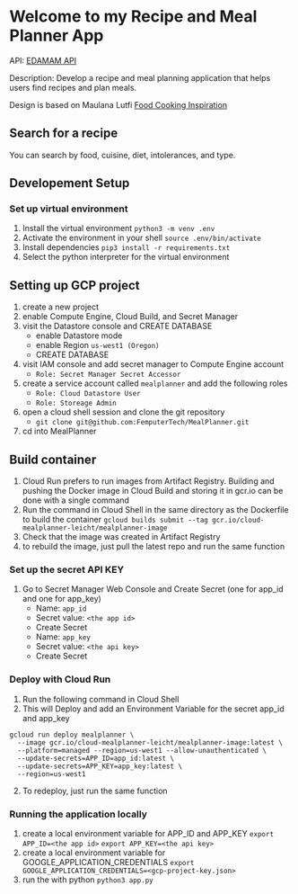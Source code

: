 # Welcome to my Recipe and Meal Planner App

API: [EDAMAM API](https://developer.edamam.com/edamam-docs-recipe-api)

Description: Develop a recipe and meal planning application that helps users find recipes and plan meals.

Design is based on Maulana Lutfi [Food Cooking Inspiration](https://dribbble.com/shots/15223754-Food-Cooking-Inspiration-Website)

## Search for a recipe

You can search by food, cuisine, diet, intolerances, and type.

## Developement Setup

### Set up virtual environment

1. Install the virtual environment `python3 -m venv .env`
2. Activate the environment in your shell `source .env/bin/activate`
3. Install dependencies `pip3 install -r requirements.txt`
4. Select the python interpreter for the virtual environment

## Setting up GCP project

1. create a new project
2. enable Compute Engine, Cloud Build, and Secret Manager
3. visit the Datastore console and CREATE DATABASE
   - enable Datastore mode
   - enable Region `us-west1 (Oregon)`
   - CREATE DATABASE
4. visit IAM console and add secret manager to Compute Engine account
   - `Role: Secret Manager Secret Accessor`
5. create a service account called `mealplanner` and add the following roles
   - `Role: Cloud Datastore User`
   - `Role: Storeage Admin`
6. open a cloud shell session and clone the git repository
   - `git clone git@github.com:FemputerTech/MealPlanner.git`
7. cd into MealPlanner

## Build container

1. Cloud Run prefers to run images from Artifact Registry. Building and pushing the Docker image in Cloud Build and storing it in gcr.io can be done with a single command
2. Run the command in Cloud Shell in the same directory as the Dockerfile to build the container
   `gcloud builds submit --tag gcr.io/cloud-mealplanner-leicht/mealplanner-image`
3. Check that the image was created in Artifact Registry
4. to rebuild the image, just pull the latest repo and run the same function

### Set up the secret API KEY

1. Go to Secret Manager Web Console and Create Secret (one for app_id and one for app_key)
   - Name: `app_id`
   - Secret value: `<the app id>`
   - Create Secret
   - Name: `app_key`
   - Secret value: `<the api key>`
   - Create Secret

### Deploy with Cloud Run

1. Run the following command in Cloud Shell
2. This will Deploy and add an Environment Variable for the secret app_id and app_key

```
gcloud run deploy mealplanner \
  --image gcr.io/cloud-mealplanner-leicht/mealplanner-image:latest \
  --platform=managed --region=us-west1 --allow-unauthenticated \
  --update-secrets=APP_ID=app_id:latest \
  --update-secrets=APP_KEY=app_key:latest \
  --region=us-west1
```

2. To redeploy, just run the same function

### Running the application locally

1. create a local environment variable for APP_ID and APP_KEY
   `export APP_ID=<the app id>`
   `export APP_KEY=<the api key>`
2. create a local environment variable for GOOGLE_APPLICATION_CREDENTIALS
   `export GOOGLE_APPLICATION_CREDENTIALS=<gcp-project-key.json>`
3. run the with python `python3 app.py`
